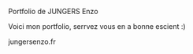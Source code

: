 Portfolio de JUNGERS Enzo


Voici mon portfolio, serrvez vous en a bonne escient :)




jungersenzo.fr
